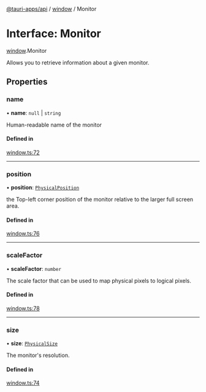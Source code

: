[@tauri-apps/api](../README.md) / [window](../modules/window.md) / Monitor

# Interface: Monitor

[window](../modules/window.md).Monitor

Allows you to retrieve information about a given monitor.

## Properties

### name

• **name**: ``null`` \| `string`

Human-readable name of the monitor

#### Defined in

[window.ts:72](https://github.com/tauri-apps/tauri/blob/95abf48/tooling/api/src/window.ts#L72)

___

### position

• **position**: [`PhysicalPosition`](../classes/window.PhysicalPosition.md)

the Top-left corner position of the monitor relative to the larger full screen area.

#### Defined in

[window.ts:76](https://github.com/tauri-apps/tauri/blob/95abf48/tooling/api/src/window.ts#L76)

___

### scaleFactor

• **scaleFactor**: `number`

The scale factor that can be used to map physical pixels to logical pixels.

#### Defined in

[window.ts:78](https://github.com/tauri-apps/tauri/blob/95abf48/tooling/api/src/window.ts#L78)

___

### size

• **size**: [`PhysicalSize`](../classes/window.PhysicalSize.md)

The monitor's resolution.

#### Defined in

[window.ts:74](https://github.com/tauri-apps/tauri/blob/95abf48/tooling/api/src/window.ts#L74)
